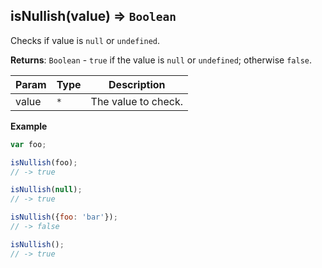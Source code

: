 <a name="isNullish"></a>

## isNullish(value) ⇒ <code>Boolean</code>
Checks if value is `null` or `undefined`.

**Returns**: <code>Boolean</code> - `true` if the value is `null` or `undefined`; otherwise `false`.  

| Param | Type | Description |
| --- | --- | --- |
| value | <code>\*</code> | The value to check. |

**Example**  
```js
var foo;

isNullish(foo);
// -> true

isNullish(null);
// -> true

isNullish({foo: 'bar'});
// -> false

isNullish();
// -> true
```
